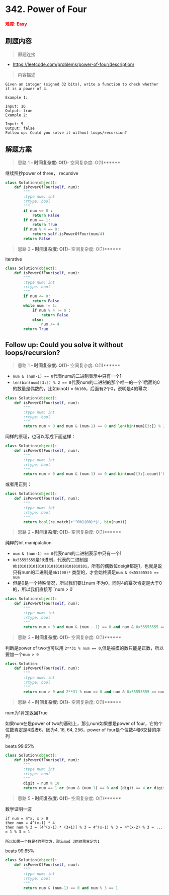 # 342. Power of Four

**<font color=red>难度: Easy</font>**

## 刷题内容

> 原题连接

* https://leetcode.com/problems/power-of-four/description/

> 内容描述

```
Given an integer (signed 32 bits), write a function to check whether it is a power of 4.

Example 1:

Input: 16
Output: true
Example 2:

Input: 5
Output: false
Follow up: Could you solve it without loops/recursion?
```

## 解题方案

> 思路 1
******- 时间复杂度: O(1)******- 空间复杂度: O(1)******

继续照抄power of three， recursive

```python
class Solution(object):
    def isPowerOfFour(self, num):
        """
        :type num: int
        :rtype: bool
        """
        if num <= 0 :
        	return False
        if num == 1:
        	return True
        if num % 4 == 0:
        	return self.isPowerOfFour(num/4)
        return False
```


> 思路 2
******- 时间复杂度: O(1)******- 空间复杂度: O(1)******

iterative

```python
class Solution(object):
    def isPowerOfFour(self, num):
        """
        :type num: int
        :rtype: bool
        """
        if num <= 0:
            return False
        while num != 1:
            if num % 4 != 0 :
                return False
            else:
                num /= 4
        return True
```



## Follow up: Could you solve it without loops/recursion?

> 思路 1
******- 时间复杂度: O(1)******- 空间复杂度: O(1)******

- ```num & (num-1) == 0```代表num的二进制表示中只有一个1
- ```len(bin(num)[3:]) % 2 == 0```代表num的二进制的那个唯一的一个1后面的0的数量是偶数的，比如bin(4) = `0b100`，后面有2个0，说明是4的幂次

```python
class Solution(object):
    def isPowerOfFour(self, num):
        """
        :type num: int
        :rtype: bool
        """
        return num > 0 and num & (num-1) == 0 and len(bin(num)[3:]) % 2 == 0
```

同样的原理，也可以写成下面这样：

```python
class Solution(object):
    def isPowerOfFour(self, num):
        """
        :type num: int
        :rtype: bool
        """
        return num > 0 and num & (num-1) == 0 and bin(num)[3:].count('0') & 1 == 0
```

或者用正则：

```python
class Solution(object):
    def isPowerOfFour(self, num):
        """
        :type num: int
        :rtype: bool
        """
        return bool(re.match(r'^0b1(00)*$', bin(num)))
```

> 思路 2
******- 时间复杂度: O(1)******- 空间复杂度: O(1)******

纯粹的bit manipulation

- ```num & (num-1) == 0```代表num的二进制表示中只有一个1
- `0x55555555`是16进制，代表的二进制是`0b1010101010101010101010101010101`，所有的偶数位deigit都是1，也就是说只有num的二进制是`0b1(00)*`
类型的，才会始终满足`num & 0x55555555 == num`
- 但是0是一个特殊情况，所以我们要让num 不为0，同时4的幂次肯定是大于0的，所以我们直接写``num > 0`


```python
class Solution(object):
    def isPowerOfFour(self, num):
        """
        :type num: int
        :rtype: bool
        """
        return num > 0 and num & (num - 1) == 0 and num & 0x55555555 == num
```

> 思路 3
******- 时间复杂度: O(1)******- 空间复杂度: O(1)******

判断是power of two也可以用 ```2**31 % num == 0```,但是被模的数只能是正数，所以要加一个`num > 0`

```python
class Solution:
    def isPowerOfFour(self, num):
        """
        :type num: int
        :rtype: bool
        """
        return num > 0 and 2**31 % num == 0 and num & 0x55555555 == num
```

> 思路 4
******- 时间复杂度: O(1)******- 空间复杂度: O(1)******

num为1肯定返回True

如果num在是power of two的基础上，那么num如果想是power of four，它的个位数肯定是4或者6，因为4, 16, 64, 256，power of four是个位数4和6交替的序列

beats 99.65%

```python
class Solution(object):
    def isPowerOfFour(self, num):
        """
        :type num: int
        :rtype: bool
        """
        digit = num % 10
        return num == 1 or (num & (num-1) == 0 and (digit == 4 or digit == 6))
```


> 思路 5
******- 时间复杂度: O(1)******- 空间复杂度: O(1)******


数学证明一波
```
if num = 4^x, x > 0
then num = 4^(x-1) * 4
then num % 3 = [4^(x-1) * (3+1)] % 3 = 4^(x-1) % 3 = 4^(x-2) % 3 = ... = 1 % 3 = 1

所以如果一个数是4的幂次方，那么mod 3的结果肯定为1
```

beats 99.65%

```python
class Solution(object):
    def isPowerOfFour(self, num):
        """
        :type num: int
        :rtype: bool
        """
        return num & (num-1) == 0 and num % 3 == 1
```








